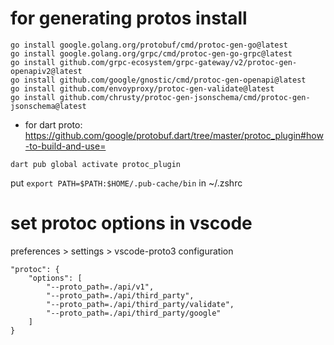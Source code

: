 # for generating protos install 
```
go install google.golang.org/protobuf/cmd/protoc-gen-go@latest 
go install google.golang.org/grpc/cmd/protoc-gen-go-grpc@latest 
go install github.com/grpc-ecosystem/grpc-gateway/v2/protoc-gen-openapiv2@latest 
go install github.com/google/gnostic/cmd/protoc-gen-openapi@latest 
go install github.com/envoyproxy/protoc-gen-validate@latest
go install github.com/chrusty/protoc-gen-jsonschema/cmd/protoc-gen-jsonschema@latest
```
* for dart proto:
https://github.com/google/protobuf.dart/tree/master/protoc_plugin#how-to-build-and-use=
```
dart pub global activate protoc_plugin
```
put `export PATH=$PATH:$HOME/.pub-cache/bin` in ~/.zshrc

 # set protoc options in vscode
 preferences > settings > vscode-proto3 configuration
```
"protoc": {
    "options": [
        "--proto_path=./api/v1",
        "--proto_path=./api/third_party",
        "--proto_path=./api/third_party/validate",
        "--proto_path=./api/third_party/google"
    ]
}
```
